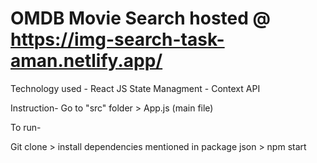 # OMDB Movie Search hosted @  https://img-search-task-aman.netlify.app/

Technology used - React JS
State Managment - Context API

Instruction-
Go to "src" folder > App.js (main file)

To run-

Git clone > install dependencies mentioned in package json > npm start


